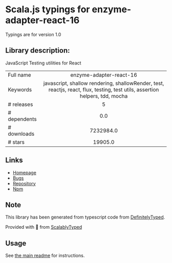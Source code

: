 
# Scala.js typings for enzyme-adapter-react-16

Typings are for version 1.0

## Library description:
JavaScript Testing utilities for React

|                    |                 |
| ------------------ | :-------------: |
| Full name          | enzyme-adapter-react-16 |
| Keywords           | javascript, shallow rendering, shallowRender, test, reactjs, react, flux, testing, test utils, assertion helpers, tdd, mocha |
| # releases         | 5 |
| # dependents       | 0.0 |
| # downloads        | 7232984.0 |
| # stars            | 19905.0 |

## Links
- [Homepage](https://enzymejs.github.io/enzyme/)
- [Bugs](https://github.com/enzymejs/enzyme/issues)
- [Repository](https://github.com/enzymejs/enzyme)
- [Npm](https://www.npmjs.com/package/enzyme-adapter-react-16)
    


## Note
This library has been generated from typescript code from [DefinitelyTyped](https://definitelytyped.org).

Provided with :purple_heart: from [ScalablyTyped](https://github.com/oyvindberg/ScalablyTyped)

## Usage
See [the main readme](../../readme.md) for instructions.


